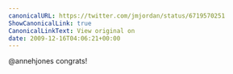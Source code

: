 ```yaml
---
canonicalURL: https://twitter.com/jmjordan/status/6719570251
ShowCanonicalLink: true
CanonicalLinkText: View original on
date: 2009-12-16T04:06:21+00:00
---
```

@annehjones congrats!